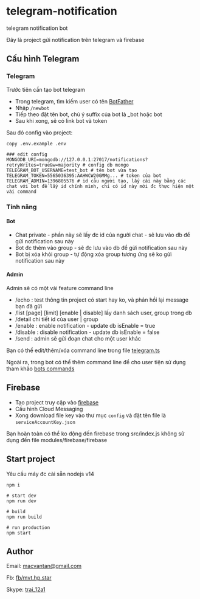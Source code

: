 # telegram-notification
telegram notification bot

Đây là project gửi notification trên telegram và firebase

## Cấu hình Telegram

### Telegram
Trước tiên cần tạo bot telegram

- Trong telegram, tìm kiếm user có tên [BotFather](https://t.me/BotFather)
- Nhập `/newbot`
- Tiếp theo đặt tên bot, chú ý suffix của bot là _bot hoặc bot
- Sau khi xong, sẽ có link bot và token

Sau đó config vào project:

```
copy .env.example .env

### edit config
MONGODB_URI=mongodb://127.0.0.1:27017/notifications?retryWrites=true&w=majority # config db mongo
TELEGRAM_BOT_USERNAME=test_bot # tên bot vừa tạo
TELEGRAM_TOKEN=5565036395:AAHWCW20GMMg... # token của bot
TELEGRAM_ADMIN=1396805576 # id cảu người tạo, lấy cái này bằng các chat với bot để lấy id chính mình, chỉ có id này mới đc thực hiện một vài command
```

### Tính năng

#### Bot

- Chat private - phần này sẽ lấy đc id của người chat - sẽ lưu vào db để gửi notification sau này
- Bot đc thêm vào group - sẽ đc lưu vào db để gửi notification sau này
- Bot bị xóa khỏi group - tự động xóa group tương ứng sẽ ko gửi notification sau này

#### Admin

Admin sẽ có một vài feature command line

- /echo <message>: test thông tin project có start hay ko, và phản hồi lại message bạn đã gửi
- /list [page] [limit] [enable | disable] lấy danh sách user, group trong db
- /detail chi tiết id của user | group
- /enable <id>: enable notification - update db isEnable = true
- /disable <id>: disable notification - update db isEnable = false
- /send <id> <message>: admin sẽ gửi đoạn chat cho một user khác

Bạn có thể edit/thêm/xóa command line trong file [telegram.ts](https://github.com/mvtcode/telegram-notification/blob/master/src/modules/telegram/telegram.ts#L45)

Ngoài ra, trong bot có thể thêm command line để cho user tiện sử dụng tham khảo [bots commands](https://core.telegram.org/bots/#commands)
  
## Firebase

- Tạo project truy cập vào [firebase](https://console.firebase.google.com/)
- Cấu hình Cloud Messaging
- Xong download file key vào thư mục `config` và đặt tên file là `serviceAccountKey.json`

Bạn hoàn toàn có thể ko động đến firebase trong src/index.js không sử dụng đến file modules/firebase/firebase

## Start project

Yêu cầu máy đc cài sẵn nodejs v14

```
npm i

# start dev
npm run dev

# build
npm run build

# run production
npm start
```

## Author

Email: [macvantan@gmail.com](mailto:macvantan@gmail.com)

Fb: [fb/mvt.hp.star](https://www.facebook.com/mvt.hp.star)

Skype: [trai_12a1](skype:trai_12a1?chat)

